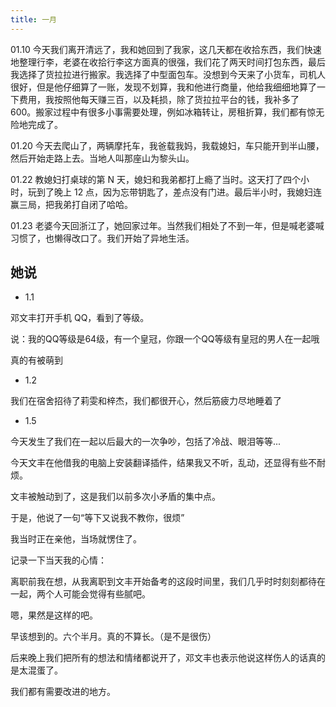 ```yaml
---
title: 一月
---
```


01.10 今天我们离开清远了，我和她回到了我家，这几天都在收拾东西，我们快速地整理行李，老婆在收拾行李这方面真的很强，我们花了两天时间打包东西，最后我选择了货拉拉进行搬家。我选择了中型面包车。没想到今天来了小货车，司机人很好，但是他仔细算了一账，发现不划算，我和他进行商量，他给我细细地算了一下费用，我按照他每天赚三百，以及耗损，除了货拉拉平台的钱，我补多了 600。搬家过程中有很多小事需要处理，例如冰箱转让，房租折算，我们都有惊无险地完成了。

01.20 今天去爬山了，两辆摩托车，我爸载我妈，我载媳妇，车只能开到半山腰，然后开始走路上去。当地人叫那座山为黎头山。

01.22 教媳妇打桌球的第 N 天，媳妇和我弟都打上瘾了当时。这天打了四个小时，玩到了晚上 12 点，因为忘带钥匙了，差点没有门进。最后半小时，我媳妇连赢三局，把我弟打自闭了哈哈。

01.23 老婆今天回浙江了，她回家过年。当然我们相处了不到一年，但是喊老婆喊习惯了，也懒得改口了。我们开始了异地生活。

## 她说

- 1.1

邓文丰打开手机 QQ，看到了等级。

说：我的QQ等级是64级，有一个皇冠，你跟一个QQ等级有皇冠的男人在一起哦

真的有被萌到


- 1.2

我们在宿舍招待了莉雯和梓杰，我们都很开心，然后筋疲力尽地睡着了

- 1.5

今天发生了我们在一起以后最大的一次争吵，包括了冷战、眼泪等等...

今天文丰在他借我的电脑上安装翻译插件，结果我又不听，乱动，还显得有些不耐烦。

文丰被触动到了，这是我们以前多次小矛盾的集中点。

于是，他说了一句“等下又说我不教你，很烦”

我当时正在亲他，当场就愣住了。


记录一下当天我的心情：

离职前我在想，从我离职到文丰开始备考的这段时间里，我们几乎时时刻刻都待在一起，两个人可能会觉得有些腻吧。

嗯，果然是这样的吧。

早该想到的。六个半月。真的不算长。（是不是很伤）


后来晚上我们把所有的想法和情绪都说开了，邓文丰也表示他说这样伤人的话真的是太混蛋了。

我们都有需要改进的地方。